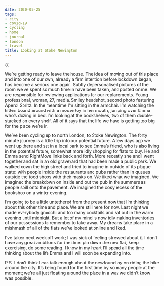 ```yaml
---
date: 2020-05-25
tags:
- city
- covid-19
- cycling
- home
- journal
- london
- travel
title: Looking at Stoke Newington
---
```


{{<audio src="/audio/journal/abney-park.m4a" caption="The quiet of Abney Park in Stoke Newington">}}

We’re getting ready to leave the house. The idea of moving out of this place and into one of our own, already a firm intention before lockdown began, has become a serious one again. Subtly depersonalised pictures of the room we’ve spent so much time in have been taken, and posted online. We are responsible for reviewing applications for our replacements. Young professional, woman, 27, media. Smiley headshot, second photo featuring Aperol Spritz. In the meantime I’m sitting in the armchair. I’m watching the kitten bound around with a mouse toy in her mouth, jumping over Emma who’s dozing in bed. I’m looking at the bookshelves, two of them double-stacked on every shelf. All of it says that the life we have is getting too big for the place we’re in.

We’ve been cycling up to north London, to Stoke Newington. The forty minute journey is a little trip into our potential future. A few days ago we went up there and sat in a local park to see Emma’s friend, who is also living in the potential future, somewhat more idly shopping for flats to buy. He and Emma send RightMove links back and forth. More recently she and I went together and sat in an old graveyard that had been made a public park. We walked down the high street and tried to imagine in outside of its plague state: with people inside the restaurants and pubs rather than in queues outside the food shops with their masks on. We liked what we imagined. We imagined the breakdown on inside and out the pub in the summers as people spill onto the pavement. We imagined the cosy recess of the bookshop on a winter evening.

I’m going to be a little untethered from the present now that I’m thinking about this other time and place. We are still here for now. Last night we made everybody gnocchi and too many cocktails and sat out in the warm evening until midnight. But a lot of my mind is now idly making inventories of our possessions to remember to take away. My dreams take place in a mishmash of all of the flats we’ve looked at online and liked.

I’ve taken next week off work; I was sick of feeling stressed about it. I don’t have any great ambitions for the time: pin down the new flat, keep exercising, do some reading. I know in my heart I’ll spend all the time thinking about the life Emma and I will soon be expanding into.

P.S. I don’t think I can talk enough about the newfound joy on riding the bike around the city. It’s being found for the first time by so many people at the moment; we’re all just floating around the place in a way we didn’t know was possible.